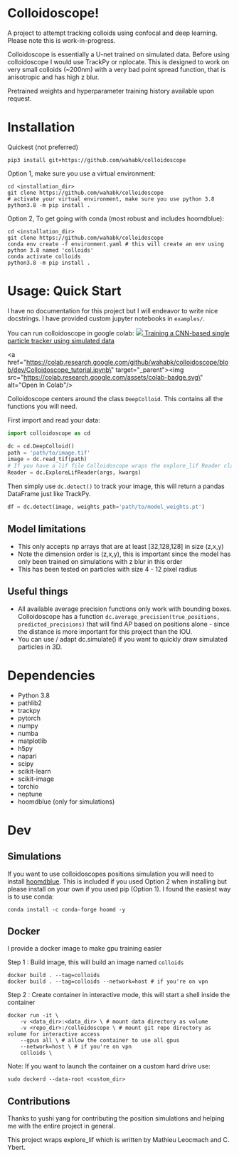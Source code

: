 # Colloidoscope!

A project to attempt tracking colloids using confocal and deep learning. Please note this is work-in-progress.

Colloidoscope is essentially a U-net trained on simulated data. Before using colloidoscope I would use TrackPy or nplocate. This is designed to work on very small colloids (~200nm) with a very bad point spread function, that is anisotropic and has high z blur.

Pretrained weights and hyperparameter training history available upon request.

# Installation

Quickest (not preferred)

```
pip3 install git+https://github.com/wahabk/colloidoscope
```


Option 1, make sure you use a virtual environment:

```
cd <installation_dir>
git clone https://github.com/wahabk/colloidoscope
# activate your virtual environment, make sure you use python 3.8
python3.8 -m pip install .
```

Option 2, To get going with conda (most robust and includes hoomdblue):

```
cd <installation_dir>
git clone https://github.com/wahabk/colloidoscope
conda env create -f environment.yaml # this will create an env using python 3.8 named 'colloids'
conda activate colloids
python3.8 -m pip install .
```

# Usage: Quick Start

I have no documentation for this project but I will endeavor to write nice docstrings. I have provided custom jupyter notebooks in ```examples/```.

You can run colloidoscope in google colab: <a href="https://colab.research.google.com/github/softmatterlab/DeepTrack-2.0/blob/master/examples/paper-examples/2-single_particle_tracking.ipynb"> <img src="https://colab.research.google.com/assets/colab-badge.svg"> Training a CNN-based single particle tracker using simulated data </a>

<a href=\"https://colab.research.google.com/github/wahabk/colloidoscope/blob/dev/Colloidoscope_tutorial.ipynb\" target=\"_parent\"><img src=\"https://colab.research.google.com/assets/colab-badge.svg\" alt=\"Open In Colab\"/></a>

Colloidoscope centers around the class ```DeepColloid```. This contains all the functions you will need.

First import and read your data:

```Python
import colloidoscope as cd

dc = cd.DeepColloid()
path = 'path/to/image.tif'
image = dc.read_tif(path)
# If you have a lif file Colloidoscope wraps the explore_lif Reader class
Reader = dc.ExploreLifReader(args, kwargs)
```

Then simply use ```dc.detect()``` to track your image, this will return a pandas DataFrame just like TrackPy.

```Python
df = dc.detect(image, weights_path='path/to/model_weights.pt')
```

## Model limitations
- This only accepts np arrays that are at least [32,128,128] in size (z,x,y)
- Note the dimension order is (z,x,y), this is important since the model has only been trained on simulations with z blur in this order
- This has been tested on particles with size 4 - 12 pixel radius

## Useful things
- All available average precision functions only work with bounding boxes. Colloidoscope has a function ```dc.average_precision(true_positions, predicted_precisions)``` that will find AP based on positions alone - since the distance is more important for this project than the IOU.
- You can use / adapt dc.simulate() if you want to quickly draw simulated particles in 3D. 

# Dependencies

 - Python 3.8
 - pathlib2 
 - trackpy 
 - pytorch 
 - numpy 
 - numba 
 - matplotlib 
 - h5py 
 - napari 
 - scipy 
 - scikit-learn 
 - scikit-image 
 - torchio 
 - neptune 
 - hoomdblue (only for simulations)

# Dev 
## Simulations

If you want to use colloidoscopes positions simulation you will need to install [hoomdblue](https://github.com/glotzerlab/hoomd-blue). This is included if you used Option 2 when installing but please install on your own if you used pip (Option 1). I found the easiest way is to use conda:

```conda install -c conda-forge hoomd -y```

## Docker

I provide a docker image to make gpu training easier

Step 1 : Build image, this will build an image named ```colloids```

```
docker build . --tag=colloids 
docker build . --tag=colloids --network=host # if you're on vpn
```

Step 2 : Create container in interactive mode, this will start a shell inside the container

```
docker run -it \
	-v <data_dir>:<data_dir> \ # mount data directory as volume
	-v <repo_dir>:/colloidoscope \ # mount git repo directory as volume for interactive access
	--gpus all \ # allow the container to use all gpus
	--network=host \ # if you're on vpn
	colloids \ 
```

Note:
If you want to launch the container on a custom hard drive use:

```sudo dockerd --data-root <custom_dir>```

## Contributions

Thanks to yushi yang for contributing the position simulations and helping me with the entire project in general.

This project wraps explore_lif which is written by Mathieu Leocmach and C. Ybert.
